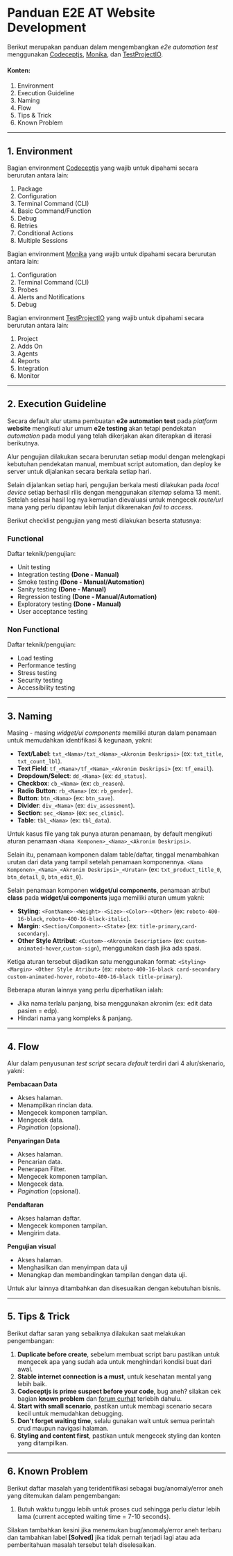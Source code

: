 # Panduan E2E AT Website Development
Berikut merupakan panduan dalam mengembangkan *e2e automation test* menggunakan [Codeceptjs](https://codecept.io/), [Monika](https://monika.hyperjump.tech/), dan [TestProjectIO](https://testproject.io/).

#### Konten:
1. Environment
2. Execution Guideline
3. Naming
4. Flow
5. Tips & Trick
6. Known Problem

---

## 1. Environment

Bagian environment [Codeceptjs](https://codecept.io/) yang wajib untuk dipahami secara berurutan antara lain:
1. Package
2. Configuration
3. Terminal Command (CLI)
4. Basic Command/Function
5. Debug
6. Retries
7. Conditional Actions
8. Multiple Sessions

Bagian environment [Monika](https://monika.hyperjump.tech/) yang wajib untuk dipahami secara berurutan antara lain:
1. Configuration
2. Terminal Command (CLI)
3. Probes
4. Alerts and Notifications
5. Debug

Bagian environment [TestProjectIO](https://testproject.io/) yang wajib untuk dipahami secara berurutan antara lain:
1. Project
2. Adds On
3. Agents
4. Reports
5. Integration
6. Monitor

---
## 2. Execution Guideline

Secara default alur utama pembuatan **e2e automation test** pada *platform* **website** mengikuti alur umum **e2e testing** akan tetapi pendekatan *automation* pada modul yang telah dikerjakan akan diterapkan di iterasi berikutnya.

Alur pengujian dilakukan secara berurutan setiap modul dengan melengkapi kebutuhan pendekatan manual, membuat script automation, dan deploy ke server untuk dijalankan secara berkala setiap hari.

Selain dijalankan setiap hari, pengujian berkala mesti dilakukan pada *local device* setiap berhasil rilis dengan menggunakan *sitemap* selama 13 menit. Setelah selesai hasil log nya kemudian dievaluasi untuk mengecek *route/url* mana yang perlu dipantau lebih lanjut dikarenakan *fail to access*.

Berikut checklist pengujian yang mesti dilakukan beserta statusnya:
### Functional
Daftar teknik/pengujian:
- Unit testing
- Integration testing **(Done - Manual)**
- Smoke testing **(Done - Manual/Automation)**
- Sanity testing **(Done - Manual)**
- Regression testing **(Done - Manual/Automation)**
- Exploratory testing **(Done - Manual)**
- User acceptance testing

### Non Functional
Daftar teknik/pengujian:
- Load testing
- Performance testing
- Stress testing
- Security testing
- Accessibility testing

---

## 3. Naming
Masing - masing *widget/ui components* memiliki aturan dalam penamaan untuk memudahkan identifikasi & kegunaan, yakni:
- **Text/Label**: `txt_<Nama>/txt_<Nama>_<Akronim Deskripsi>` (ex: `txt_title`, `txt_count_lbl`).
- **Text Field**: `tf_<Nama>/tf_<Nama>_<Akronim Deskripsi>` (ex: `tf_email`).
- **Dropdown/Select**: `dd_<Nama>` (ex: `dd_status`).
- **Checkbox**: `cb_<Nama>` (ex: `cb_reason`).
- **Radio Button**: `rb_<Nama>` (ex: `rb_gender`).
- **Button**: `btn_<Nama>` (ex: `btn_save`).
- **Divider**: `div_<Nama>` (ex: `div_assessment`).
- **Section**: `sec_<Nama>` (ex: `sec_clinic`).
- **Table**: `tbl_<Nama>` (ex: `tbl_data`).

Untuk kasus file yang tak punya aturan penamaan, by default mengikuti aturan penamaan `<Nama Komponen>_<Nama>_<Akronim Deskripsi>`.

Selain itu, penamaan komponen dalam table/daftar, tinggal menambahkan urutan dari data yang tampil setelah penamaan komponennya.
`<Nama Komponen>_<Nama>_<Akronim Deskripsi>_<Urutan>` (ex: `txt_product_title_0`, `btn_detail_0`, `btn_edit_0`).

Selain penamaan komponen **widget/ui components**, penamaan atribut **class** pada **widget/ui components** juga memiliki aturan umum yakni:
- **Styling**: `<FontName>-<Weight>-<Size>-<Color>-<Other>` (ex: `roboto-400-16-black`, `roboto-400-16-black-italic`).
- **Margin**: `<Section/Component>-<State>` (ex: `title-primary`,`card-secondary`).
- **Other Style Attribut**: `<Custom>-<Akronim Description>` (ex: `custom-animated-hover`,`custom-sign`), menggunakan dash jika ada spasi.

Ketiga aturan tersebut dijadikan satu menggunakan format:
 `<Styling> <Margin> <Other Style Atribut>` (ex: `roboto-400-16-black card-secondary custom-animated-hover`, `roboto-400-16-black title-primary`).
 
Beberapa aturan lainnya yang perlu diperhatikan ialah:
- Jika nama terlalu panjang, bisa menggunakan akronim (ex: edit data pasien = edp).
- Hindari nama yang kompleks & panjang.
---

## 4. Flow
Alur dalam penyusunan *test script* secara *default* terdiri dari 4 alur/skenario, yakni:

**Pembacaan Data**
  - Akses halaman.
  - Menampilkan rincian data.
  - Mengecek komponen tampilan.
  - Mengecek data.
  - *Pagination* (opsional).

**Penyaringan Data**
  - Akses halaman.
  - Pencarian data.
  - Penerapan Filter.
  - Mengecek komponen tampilan.
  - Mengecek data.
  - *Pagination* (opsional).

**Pendaftaran**
  - Akses halaman daftar.
  - Mengecek komponen tampilan.
  - Mengirim data.

**Pengujian visual**
  - Akses halaman.
  - Menghasilkan dan menyimpan data uji
  - Menangkap dan membandingkan tampilan dengan data uji.

Untuk alur lainnya ditambahkan dan disesuaikan dengan kebutuhan bisnis.

---

## 5. Tips & Trick
Berikut daftar saran yang sebaiknya dilakukan saat melakukan pengembangan:
1. **Duplicate before create**, sebelum membuat script baru pastikan untuk mengecek apa yang sudah ada untuk menghindari kondisi buat dari awal.
2. **Stable internet connection is a must**, untuk kesehatan mental yang lebih baik.
3. **Codeceptjs is prime suspect before your code**, bug aneh? silakan cek bagian **known problem** dan [forum curhat](https://github.com/codeceptjs/CodeceptJS/issues) terlebih dahulu.
4. **Start with small scenario**, pastikan untuk membagi scenario secara kecil untuk memudahkan debugging.
5. **Don't forget waiting time**, selalu gunakan wait untuk semua perintah crud maupun navigasi halaman.
6. **Styling and content first**, pastikan untuk mengecek styling dan konten yang ditampilkan.

---

## 6. Known Problem
Berikut daftar masalah yang teridentifikasi sebagai bug/anomaly/error aneh yang ditemukan dalam pengembangan:
1. Butuh waktu tunggu lebih untuk proses cud sehingga perlu diatur lebih lama (current accepted waiting time = 7-10 seconds).

Silakan tambahkan kesini jika menemukan bug/anomaly/error aneh terbaru dan tambahkan label **[Solved]** jika tidak pernah terjadi lagi atau ada pemberitahuan masalah tersebut telah diselesaikan.